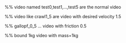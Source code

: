 %% video named test0,test1,...,test5 are the normal video

%% video like crawl1_5 are video with desired velocity 1.5

%% gallopf_0_5 ... video with friction 0.5

%% bound 1kg video with mass=1kg
